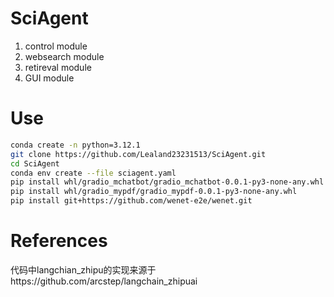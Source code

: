 # SciAgent
1. control module
2. websearch module
3. retireval module
4. GUI module
   

# Use
```bash
conda create -n python=3.12.1
git clone https://github.com/Lealand23231513/SciAgent.git
cd SciAgent
conda env create --file sciagent.yaml
pip install whl/gradio_mchatbot/gradio_mchatbot-0.0.1-py3-none-any.whl
pip install whl/gradio_mypdf/gradio_mypdf-0.0.1-py3-none-any.whl
pip install git+https://github.com/wenet-e2e/wenet.git
```
# References
代码中langchian_zhipu的实现来源于https://github.com/arcstep/langchain_zhipuai
